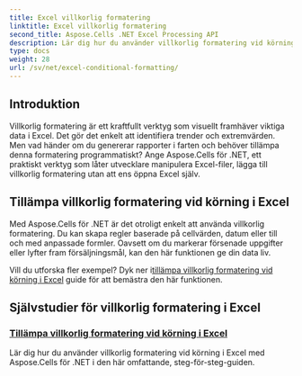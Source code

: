 ```yaml
---
title: Excel villkorlig formatering
linktitle: Excel villkorlig formatering
second_title: Aspose.Cells .NET Excel Processing API
description: Lär dig hur du använder villkorlig formatering vid körning i Excel med Aspose.Cells för .NET. Den här steg-för-steg-guiden hjälper utvecklare att automatisera Excel-formatering.
type: docs
weight: 28
url: /sv/net/excel-conditional-formatting/
---
```

## Introduktion

Villkorlig formatering är ett kraftfullt verktyg som visuellt framhäver viktiga data i Excel. Det gör det enkelt att identifiera trender och extremvärden. Men vad händer om du genererar rapporter i farten och behöver tillämpa denna formatering programmatiskt? Ange Aspose.Cells för .NET, ett praktiskt verktyg som låter utvecklare manipulera Excel-filer, lägga till villkorlig formatering utan att ens öppna Excel själv.

## Tillämpa villkorlig formatering vid körning i Excel

Med Aspose.Cells för .NET är det otroligt enkelt att använda villkorlig formatering. Du kan skapa regler baserade på cellvärden, datum eller till och med anpassade formler. Oavsett om du markerar försenade uppgifter eller lyfter fram försäljningsmål, kan den här funktionen ge din data liv.

 Vill du utforska fler exempel? Dyk ner i[tillämpa villkorlig formatering vid körning i Excel](./applying-conditional-formatting-at-runtime/) guide för att bemästra den här funktionen.



## Självstudier för villkorlig formatering i Excel
### [Tillämpa villkorlig formatering vid körning i Excel](./applying-conditional-formatting-at-runtime/)
Lär dig hur du använder villkorlig formatering vid körning i Excel med Aspose.Cells för .NET i den här omfattande, steg-för-steg-guiden.